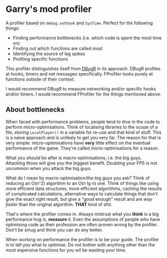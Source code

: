# Garry's mod profiler

A profiler based on `debug.sethook` and `SysTime`. Perfect for the following things:

- Finding performance bottlenecks (i.e. which code is spent the most time on)
- Finding out which functions are called most
- Identifying the source of lag spikes
- Profiling specific functions

This profiler distinguishes itself from [DBugR](https://github.com/oubliette32/DBugR) in its approach.
DBugR profiles at hooks, timers and net messages specifically. FProfiler looks purely at functions outside of their context.

I would recommend DBugR to measure networking and/or specific hooks and/or timers. I would recommend FProfiler for the things mentioned above.


## About bottlenecks

When faced with performance problems, people tend to dive in the code to perform micro-optimisations. Think of localising libraries to the scope of a file, storing `LocalPlayer()` in a variable for re-use and that kind of stuff. This is a naive approach and is unlikely to get you very far.
The reason for that is very simple: micro-optimisations have **very** little effect on the eventual performance of the game. They're called micro-optimisations for a reason.

What you *should* be after is macro-optimisations, i.e. the big guys. Attacking those will give you the biggest benefit. Doubling your FPS is not uncommon when you attack the big guys.

What do I mean by macro-optimisation/the big guys you ask? Think of reducing an O(n^2) algorithm to an O(n lg n) one. Think of things like using more efficient data structures, more efficient algorithms, caching the results of complicated calculations, alternative ways to calculate things that don't give the exact right result, but give a "good enough" result and are *way faster* than the original algorithm. **THAT** kind of shit.

That's where the profiler comes in. Always mistrust what you **think** is a big performance hog is, **measure** it. Even the assumptions of people who have optimising code as their profession are often proven wrong by the profiler. Don't be smug and think you can do any better.

When working on performance the profiler is to be your guide. The profiler is to tell you what to optimise. Do not bother with anything other than the most expensive functions for you wil be wasting your time.
